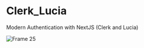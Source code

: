 # Clerk_Lucia

Modern Authentication with NextJS (Clerk and Lucia)

![Frame 25](https://github.com/55555-Jyeon/Clerk_Lucia/assets/134191817/dbc3418b-90c9-42ab-8d90-7ef1be2ac090)
